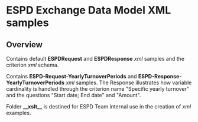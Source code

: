 # ESPD Exchange Data Model XML samples

## Overview
Contains default **ESPDRequest** and **ESPDResponse** _xml_ samples and the criterion _xml_ schema. 

Contains **ESPD-Request-YearlyTurnoverPeriods** and **ESPD-Response-YearlyTurnoverPeriods** _xml_ samples. The Response illustrates how variable cardinality is handled through the criterion name "Specific yearly turnover" and the questions "Start date; End date" and "Amount". 

Folder **\_\_xslt__** is destined for ESPD Team internal use in the creation of _xml_ examples.
